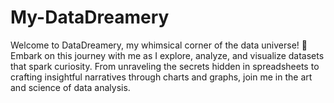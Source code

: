 # My-DataDreamery
Welcome to DataDreamery, my whimsical corner of the data universe! 🚀 Embark on this journey with me as I explore, analyze, and visualize datasets that spark curiosity. From unraveling the secrets hidden in spreadsheets to crafting insightful narratives through charts and graphs, join me in the art and science of data analysis.
